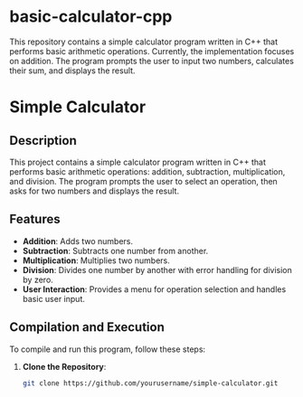 # basic-calculator-cpp
This repository contains a simple calculator program written in C++ that performs basic arithmetic operations. Currently, the implementation focuses on addition. The program prompts the user to input two numbers, calculates their sum, and displays the result.

# Simple Calculator

## Description

This project contains a simple calculator program written in C++ that performs basic arithmetic operations: addition, subtraction, multiplication, and division. The program prompts the user to select an operation, then asks for two numbers and displays the result.

## Features

- **Addition**: Adds two numbers.
- **Subtraction**: Subtracts one number from another.
- **Multiplication**: Multiplies two numbers.
- **Division**: Divides one number by another with error handling for division by zero.
- **User Interaction**: Provides a menu for operation selection and handles basic user input.

## Compilation and Execution

To compile and run this program, follow these steps:

1. **Clone the Repository**:
   ```bash
   git clone https://github.com/yourusername/simple-calculator.git
